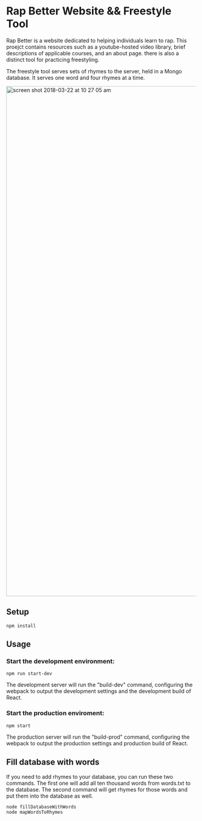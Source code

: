 <h1>Rap Better Website && Freestyle Tool</h1>

Rap Better is a website dedicated to helping individuals learn to rap. This proejct contains resources such as a youtube-hosted video library, brief descriptions of applicable courses, and an about page. there is also a distinct tool for practicing freestyling.

The freestyle tool serves sets of rhymes to the server, held in a Mongo database. It serves one word and four rhymes at a time. 

<img width="1358" alt="screen shot 2018-03-22 at 10 27 05 am" src="https://user-images.githubusercontent.com/27744870/37787834-26b026b0-2dbd-11e8-8cca-2e5be44efa6e.png">

Setup
---
 
```
npm install
```

Usage
---
 
### Start the development environment:
 
```
npm run start-dev
```
The development server will run the "build-dev" command, configuring the webpack to output the development settings and the development build of React.


### Start the production enviroment:
 
```
npm start
```

The production server will run the "build-prod" command, configuring the webpack to output the production settings and production build of React.


Fill database with words 
---

If you need to add rhymes to your database, you can run these two commands. The first one will add all ten thousand words from words.txt to the database. The second command will get rhymes for those words and put them into the database as well. 

```
node fillDatabaseWithWords
node mapWordsToRhymes
```
